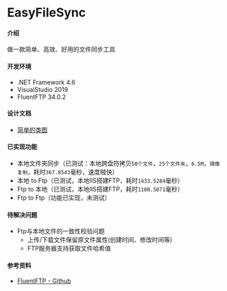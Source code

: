 # EasyFileSync

#### 介绍
做一款简单、高效、好用的文件同步工具

#### 开发环境
* .NET Framework 4.6
* VisualStudio 2019
* FluentFTP 34.0.2

#### 设计文档
* [简单的类图](https://gitee.com/yokeqi/easy-sync/tree/master/doc/class.jpg)

#### 已实现功能
* 本地文件夹同步（已测试：本地跨盘符拷贝`50个文件`，`25个文件夹`，`6.5M`，`镜像复制`，耗时`367.8543`毫秒，速度贼快）
* 本地 to Ftp（已测试，本地IIS搭建FTP，耗时`1433.5284`毫秒）
* Ftp to 本地（已测试，本地IIS搭建FTP，耗时`1100.5071`毫秒）
* Ftp to Ftp（功能已实现，未测试）

#### 待解决问题
* Ftp与本地文件的一致性校验问题
    * 上传/下载文件保留原文件属性(创建时间、修改时间等)
    * FTP服务器支持获取文件哈希值

#### 参考资料
* [FluentFTP - Github](https://github.com/robinrodricks/FluentFTP)